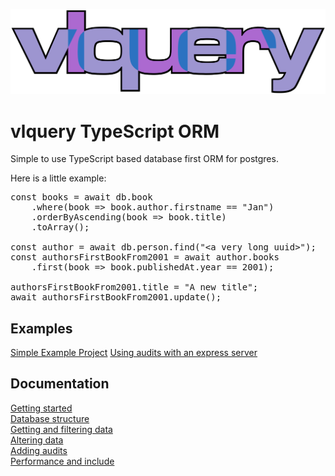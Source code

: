 ![vlquery logo](doc/assets/logo.svg "vlquery logo")

# vlquery TypeScript ORM
Simple to use TypeScript based database first ORM for postgres.

Here is a little example:
<pre>
const books = await db.book
	.where(book => book.author.firstname == "Jan")
	.orderByAscending(book => book.title)
	.toArray();

const author = await db.person.find("&lt;a very long uuid&gt;");
const authorsFirstBookFrom2001 = await author.books
	.first(book => book.publishedAt.year == 2001);

authorsFirstBookFrom2001.title = "A new title";
await authorsFirstBookFrom2001.update();
</pre>

## Examples
[Simple Example Project](https://github.com/levvij/vlquery-example)
[Using audits with an express server](https://github.com/levvij/vlquery-audit-example)

## Documentation
[Getting started](doc/getting-started.md)<br>
[Database structure](doc/database-structure.md)<br>
[Getting and filtering data](doc/getting-and-filtering-data.md)<br>
[Altering data](doc/altering-data.md)<br>
[Adding audits](doc/audit.md)<br>
[Performance and include](doc/performance-and-include.md)